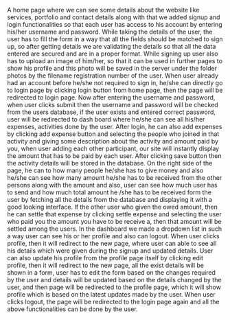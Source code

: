 A home page where we can see some details about the website like services, portfolio and
contact details along with that we added signup and login functionalities so that each user has
access to his account by entering his/her username and password. While taking the details of
the user, the user has to fill the form in a way that all the fields should be matched to sign up,
so after getting details we are validating the details so that all the data entered are secured and
are in a proper format. While signing up user also has to upload an image of him/her, so that it
can be used in further pages to show his profile and this photo will be saved in the server under
the folder photos by the filename registration number of the user.
When user already had an account before he/she not required to sign in, he/she can directly go
to login page by clicking login button from home page, then the page will be redirected to login
page. Now after entering the username and password, when user clicks submit then the
username and password will be checked from the users database, if the user exists and entered
correct password, user will be redirected to dash board where he/she can see all his/her
expenses, activities done by the user.
After login, he can also add expenses by clicking add expense button and selecting the people
who joined in that activity and giving some description about the activity and amount paid by
you, when user adding each other participant, our site will instantly display the amount that has
to be paid by each user. After clicking save button then the activity details will be stored in the
database. On the right side of the page, he can to how many people he/she has to give money
and also he/she can see how many amount he/she has to be received from the other persons
along with the amount and also, user can see how much user has to send and how much total
amount he /she has to be received form the user by fetching all the details from the database
and displaying it with a good looking interface.
If the other user who given the owed amount, then he can settle that expense by clicking settle
expense and selecting the user who paid you the amount you have to be receive a, then that
amount will be settled among the users. In the dashboard we made a dropdown list in such a
way user can see his or her profile and also can logout. When user clicks profile, then it will
redirect to the new page, where user can able to see all his details which were given during the
signup and updated details.
User can also update his profile from the profile page itself by clicking edit profile, then it will
redirect to the new page, all the exist details will be shown in a form, user has to edit the form
based on the changes required by the user and details will be updated based on the details
changed by the user, and then page will be redirected to the profile page, which it will show
profile which is based on the latest updates made by the user. When user clicks logout, the page
will be redirected to the login page again and all the above functionalities can be done by the
user.
